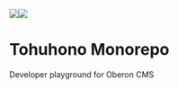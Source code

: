 <img src="https://img.shields.io/badge/Current Status:%20-000.svg"><img src="https://img.shields.io/badge/Move%20fast%20and%20break%20things-red.svg">
# Tohuhono Monorepo
Developer playground for Oberon CMS
